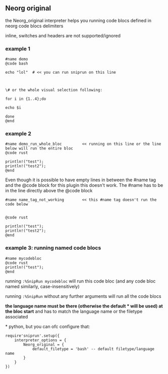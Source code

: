 ## Neorg original

the Neorg\_original interpreter helps you running code blocs defined in neorg code blocs delimiters

inline, switches and headers are not supported/ignored

### example 1


```
#name demo
@code bash

echo "lol"  # << you can run sniprun on this line



\# or the whole visual selection following:

for i in {1..4};do

echo $i

done
@end

```


### example 2


```
#name demo_run_whole_bloc         << running on this line or the line below will run the entire bloc
@code rust                        

println!("test");
println!("test2");
@end
```


Even though it is possible to have empty lines in between the #name tag and the @code block for this plugin this doesn't work. The #name has to be in the line directly above the @code block

```
#name name_tag_not_working        << this #name tag doesn't run the code below 


@code rust                        

println!("test");
println!("test2");
@end

``` 

### example 3: running named code blocs

```
#name mycodebloc 
@code rust                        
println!("test");
@end
```

running `:%SnipRun mycodebloc` will run this code bloc (and any code bloc named similarly, case-insensitively)

running `:%SnipRun` without any further arguments will run all the code blocs

**the language name must be there (otherwise the default * will be used) at the bloc start** and has to match the language name or the filetype associated 

\* python, but you can ofc configure that: 

```
require'sniprun'.setup({
    interpreter_options = {
        Neorg_original = { 
            default_filetype = 'bash' -- default filetype/language name
        }
    }
})
```
